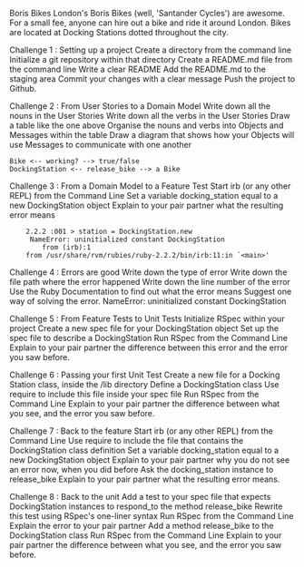 Boris Bikes 
London's Boris Bikes (well, 'Santander Cycles') are awesome. For a small fee, anyone can hire out a bike and ride it around London. Bikes are located at Docking Stations dotted throughout the city.

Challenge 1  : Setting up a project
    Create a directory from the command line
    Initialize a git repository within that directory
 	Create a README.md file from the command line
 	Write a clear README
 	Add the README.md to the staging area
 	Commit your changes with a clear message
 	Push the project to Github.

Challenge 2  : From User Stories to a Domain Model
    Write down all the nouns in the User Stories
 	Write down all the verbs in the User Stories
 	Draw a table like the one above
 	Organise the nouns and verbs into Objects and Messages within the table
 	Draw a diagram that shows how your Objects will use Messages to communicate with one another

	Bike <-- working? --> true/false
	DockingStation <-- release_bike --> a Bike

Challenge 3  : From a Domain Model to a Feature Test 
    Start irb (or any other REPL) from the Command Line
    Set a variable docking_station equal to a new DockingStation object
    Explain to your pair partner what the resulting error means

        2.2.2 :001 > station = DockingStation.new
	     NameError: uninitialized constant DockingStation
            from (irb):1
	    from /usr/share/rvm/rubies/ruby-2.2.2/bin/irb:11:in `<main>'

Challenge 4  : Errors are good
         Write down the type of error
 	 Write down the file path where the error happened
 	 Write down the line number of the error
 	 Use the Ruby Documentation to find out what the error means
 	 Suggest one way of solving the error.
        NameError: uninitialized constant DockingStation

Challenge 5  : From Feature Tests to Unit Tests
        Initialize RSpec within your project
	Create a new spec file for your DockingStation object
 	Set up the spec file to describe a DockingStation
 	Run RSpec from the Command Line
 	Explain to your pair partner the difference between this error and the error you saw before.

Challenge 6  : Passing your first Unit Test
        Create a new file for a Docking Station class, inside the /lib directory
 	Define a DockingStation class
 	Use require to include this file inside your spec file
 	Run RSpec from the Command Line
 	Explain to your pair partner the difference between what you see, and the error you saw before.

Challenge 7  : Back to the feature
        Start irb (or any other REPL) from the Command Line
        Use require to include the file that contains the DockingStation class definition
        Set a variable docking_station equal to a new DockingStation object
 	Explain to your pair partner why you do not see an error now, when you did before
 	Ask the docking_station instance to release_bike
 	Explain to your pair partner what the resulting error means.

Challenge 8  : Back to the unit
        Add a test to your spec file that expects DockingStation instances to respond_to the method release_bike
 	Rewrite this test using RSpec's one-liner syntax
 	Run RSpec from the Command Line
 	Explain the error to your pair partner
 	Add a method release_bike to the DockingStation class
 	Run RSpec from the Command Line
 	Explain to your pair partner the difference between what you see, and the error you saw before.
